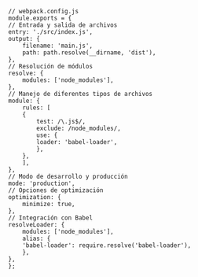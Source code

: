     // webpack.config.js
    module.exports = {
    // Entrada y salida de archivos
    entry: './src/index.js',
    output: {
        filename: 'main.js',
        path: path.resolve(__dirname, 'dist'),
    },
    // Resolución de módulos
    resolve: {
        modules: ['node_modules'],
    },
    // Manejo de diferentes tipos de archivos
    module: {
        rules: [
        {
            test: /\.js$/,
            exclude: /node_modules/,
            use: {
            loader: 'babel-loader',
            },
        },
        ],
    },
    // Modo de desarrollo y producción
    mode: 'production',
    // Opciones de optimización
    optimization: {
        minimize: true,
    },
    // Integración con Babel
    resolveLoader: {
        modules: ['node_modules'],
        alias: {
        'babel-loader': require.resolve('babel-loader'),
        },
    },
    };
